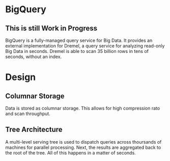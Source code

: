 # BigQuery
## This is still Work in Progress
BigQuery is a fully-managed query service for Big Data. It provides an external implementation for Dremel, a query service for analyzing read-only Big Data in seconds. Dremel is able to scan 35 billion rows in tens of seconds, without an index.
# Design
## Columnar Storage
Data is stored as columnar storage. This allows for high compression rato and scan throughput.
## Tree Architecture
A multi-level serving tree is used to dispatch queries across thoursands of machines for parallel processing. Next, the results are aggregated back to the root of the tree. All of this happens in a matter of seconds.
